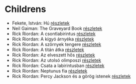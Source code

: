# Childrens

- Fekete, István: Hú [részletek](../_details/Fekete%2C%20Istv%C3%A1n.md#id_730)
- Neil Gaiman: The Graveyard Book [részletek](../_details/Neil%20Gaiman.md#id_1810)
- Rick Riordan: A csontlabirintus [részletek](../_details/Rick%20Riordan.md#id_1653)
- Rick Riordan: A kígyó árnyéka [részletek](../_details/Rick%20Riordan.md#id_1654)
- Rick Riordan: A szörnyek tengere [részletek](../_details/Rick%20Riordan.md#id_1661)
- Rick Riordan: A titán átka [részletek](../_details/Rick%20Riordan.md#id_1648)
- Rick Riordan: Az elveszett hős [részletek](../_details/Rick%20Riordan.md#id_1663)
- Rick Riordan: Az utolsó olimposzi [részletek](../_details/Rick%20Riordan.md#id_1662)
- Rick Riordan: Csata a labirintusban [részletek](../_details/Rick%20Riordan.md#id_1651)
- Rick Riordan: Neptunus fia [részletek](../_details/Rick%20Riordan.md#id_1652)
- Rick Riordan: Percy Jackson és a görög istenek [részletek](../_details/Rick%20Riordan.md#id_1660)